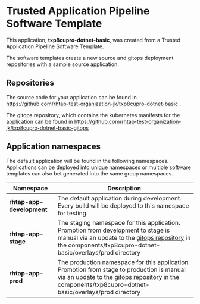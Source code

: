 # Trusted Application Pipeline Software Template

This application, **txp8cupro-dotnet-basic**, was created from a Trusted Application Pipeline Software Template.

The software templates create a new source and gitops deployment repositories with a sample source application. 

## Repositories

The source code for your application can be found in [https://github.com/rhtap-test-organization-jk/txp8cupro-dotnet-basic ](https://github.com/rhtap-test-organization-jk/txp8cupro-dotnet-basic ).
 
The gitops repository, which contains the kubernetes manifests for the application can be found in 
[https://github.com/rhtap-test-organization-jk/txp8cupro-dotnet-basic-gitops ](https://github.com/rhtap-test-organization-jk/txp8cupro-dotnet-basic-gitops ) 

## Application namespaces 

The default application will be found in the following namespaces. Applications can be deployed into unique namespaces or multiple software templates can also bet generated into the same group namespaces.  

|  Namespace   |  Description   |  
| -------- | -------- |   
| **rhtap-app-development** | The default application during development. Every build will be deployed to this namespace for testing. | 
| **rhtap-app-stage** | The staging namespace for this application. Promotion from development to stage is manual via an update to the [gitops repository](https://github.com/rhtap-test-organization-jk/txp8cupro-dotnet-basic-gitops ) in the components/txp8cupro-dotnet-basic/overlays/prod directory |  
| **rhtap-app-prod** | The production namespace for this application. Promotion from stage to production is manual via an update to the [gitops repository](https://github.com/rhtap-test-organization-jk/txp8cupro-dotnet-basic-gitops ) in the components/txp8cupro-dotnet-basic/overlays/prod directory | 